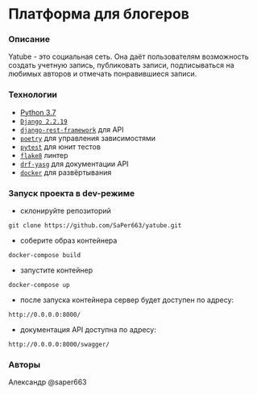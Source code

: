 
# Платформа для блогеров
### Описание
Yatube - это социальная сеть. Она даёт пользователям возможность создать учетную запись, публиковать записи, подписываться на любимых авторов и отмечать понравившиеся записи. 
### Технологии
- [Python 3.7](https://www.python.org/)
- [`Django 2.2.19`](https://github.com/django/django)
- [`django-rest-framework`](https://www.django-rest-framework.org/) для API
- [`poetry`](https://github.com/python-poetry/poetry) для управления зависимостями
- [`pytest`](https://pytest.org/)  для юнит тестов
- [`flake8`](http://flake8.pycqa.org/en/latest/) линтер
- [`drf-yasg`](https://github.com/axnsan12/drf-yasg/) для документации API
- [`docker`](https://github.com/docker) для развёртывания
### Запуск проекта в dev-режиме
- склонируйте репозиторий
```
git clone https://github.com/SaPer663/yatube.git
```
- соберите образ контейнера
```
docker-compose build
```
- запустите контейнер
```
docker-compose up
```
- после запуска контейнера сервер будет доступен по адресу:
```
http://0.0.0.0:8000/
```
- документация API доступна по адресу:
```
http://0.0.0.0:8000/swagger/
```

### Авторы
Александр @saper663 
